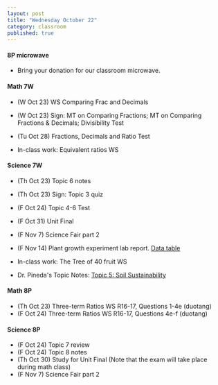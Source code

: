 ```yaml
---
layout: post
title: "Wednesday October 22"
category: classroom
published: true
---
```


#### 8P microwave
* Bring your donation for our classroom microwave. 

#### Math 7W
* (W Oct 23) WS Comparing Frac and Decimals
* (W Oct 23) Sign: MT on Comparing Fractions; MT on Comparing Fractions & Decimals; Divisibility Test
* (Tu Oct 28) Fractions, Decimals and Ratio Test

* In-class work: Equivalent ratios WS

#### Science 7W
* (Th Oct 23) Topic 6 notes
* (Th Oct 23) Sign: Topic 3 quiz
* (F Oct 24) Topic 4-6 Test
* (F Oct 31) Unit Final
* (F Nov 7) Science Fair part 2
* (F Nov 14) Plant growth experiment lab report. [Data table](https://www.dropbox.com/s/sosqormxox53y8g/Bean%20Germination%20Experiment%20Observations%20Template%20Data%20Tables.docx?dl=0)

* In-class work: The Tree of 40 fruit WS
* Dr. Pineda's  Topic Notes: [Topic 5: Soil Sustainability](http://drpineda.ca/classroom/notes/Science7/PlantsForFoodAndFibre/Topic5-SoilSustainability.html)

#### Math 8P
* (Th Oct 23) Three-term Ratios WS R16-17, Questions 1-4e (duotang)
* (F Oct 24) Three-term Ratios WS R16-17, Questions 4e-f (duotang)

#### Science 8P
* (F Oct 24) Topic 7 review
* (F Oct 24) Topic 8 notes
* (Th Oct 30) Study for Unit Final (Note that the exam will take place during math class)
* (F Nov 7) Science Fair part 2

